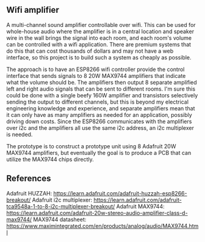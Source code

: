 ## Wifi amplifier

A multi-channel sound amplifier controllable over wifi.  This can be used for whole-house audio where the amplifier is in a central location and speaker wire in the wall brings the signal into each room, and each room's volume can be controlled with a wifi application.  There are premium systems that do this that can cost thousands of dollars and may not have a web interface, so this project is to build such a system as cheaply as possible.

The approach is to have an ESP8266 wifi controller provide the control interface that sends signals to 8 20W MAX9744 amplifiers that indicate what the volume should be.  The amplifiers then output 8 separate amplified left and right audio signals that can be sent to different rooms.  I'm sure this could be done with a single beefy 160W amplifier and transistors selectively sending the output to different channels, but this is beyond my electrical engineering knowledge and experience, and separate amplifiers mean that it can only have as many amplifiers as needed for an application, possibly driving down costs.  Since the ESP8266 communicates with the amplifiers over i2c and the amplifiers all use the same i2c address, an i2c multiplexer is needed.

The prototype is to construct a prototype unit using 8 Adafruit 20W MAX9744 amplifiers, but eventually the goal is to produce a PCB that can utilize the MAX9744 chips directly.


## References

Adafruit HUZZAH: https://learn.adafruit.com/adafruit-huzzah-esp8266-breakout/
Adafruit i2c multiplexer: https://learn.adafruit.com/adafruit-tca9548a-1-to-8-i2c-multiplexer-breakout/
Adafruit MAX9744: https://learn.adafruit.com/adafruit-20w-stereo-audio-amplifier-class-d-max9744/
MAX9744 datasheet: https://www.maximintegrated.com/en/products/analog/audio/MAX9744.html